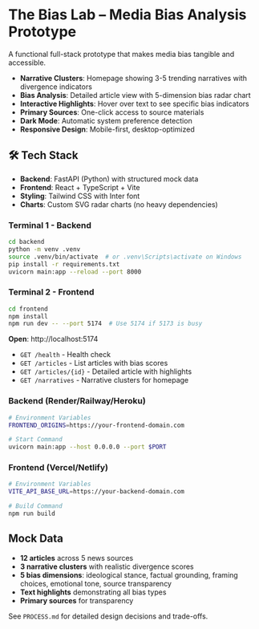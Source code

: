 # The Bias Lab – Media Bias Analysis Prototype

A functional full-stack prototype that makes media bias tangible and accessible. 

- **Narrative Clusters**: Homepage showing 3-5 trending narratives with divergence indicators
- **Bias Analysis**: Detailed article view with 5-dimension bias radar chart
- **Interactive Highlights**: Hover over text to see specific bias indicators
- **Primary Sources**: One-click access to source materials
- **Dark Mode**: Automatic system preference detection
- **Responsive Design**: Mobile-first, desktop-optimized

## 🛠 Tech Stack

- **Backend**: FastAPI (Python) with structured mock data
- **Frontend**: React + TypeScript + Vite
- **Styling**: Tailwind CSS with Inter font
- **Charts**: Custom SVG radar charts (no heavy dependencies)


### Terminal 1 - Backend
```bash
cd backend
python -m venv .venv
source .venv/bin/activate  # or .venv\Scripts\activate on Windows
pip install -r requirements.txt
uvicorn main:app --reload --port 8000
```

### Terminal 2 - Frontend
```bash
cd frontend
npm install
npm run dev -- --port 5174  # Use 5174 if 5173 is busy
```

**Open**: http://localhost:5174


- `GET /health` - Health check
- `GET /articles` - List articles with bias scores
- `GET /articles/{id}` - Detailed article with highlights
- `GET /narratives` - Narrative clusters for homepage


### Backend (Render/Railway/Heroku)
```bash
# Environment Variables
FRONTEND_ORIGINS=https://your-frontend-domain.com

# Start Command
uvicorn main:app --host 0.0.0.0 --port $PORT
```

### Frontend (Vercel/Netlify)
```bash
# Environment Variables
VITE_API_BASE_URL=https://your-backend-domain.com

# Build Command
npm run build
```


##  Mock Data

- **12 articles** across 5 news sources
- **3 narrative clusters** with realistic divergence scores
- **5 bias dimensions**: ideological stance, factual grounding, framing choices, emotional tone, source transparency
- **Text highlights** demonstrating all bias types
- **Primary sources** for transparency


See `PROCESS.md` for detailed design decisions and trade-offs.
